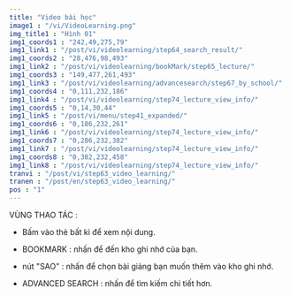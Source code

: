 ```yaml
---
title: "Video bài học"
image1 : "/vi/VideoLearning.png"
img_title1 : "Hình 01"
img1_coords1 : "242,49,275,79"
img1_link1 : "/post/vi/videolearning/step64_search_result/"
img1_coords2 : "28,476,98,493"
img1_link2 : "/post/vi/videolearning/bookMark/step65_lecture/"
img1_coords3 : "149,477,261,493"
img1_link3 : "/post/vi/videolearning/advancesearch/step67_by_school/"
img1_coords4 : "0,111,232,186"
img1_link4 : "/post/vi/videolearning/step74_lecture_view_info/"
img1_coords5 : "0,14,30,44"
img1_link5 : "/post/vi/menu/step41_expanded/"
img1_coords6 : "0,186,232,261"
img1_link6 : "/post/vi/videolearning/step74_lecture_view_info/"
img1_coords7 : "0,286,232,382"
img1_link7 : "/post/vi/videolearning/step74_lecture_view_info/"
img1_coords8 : "0,382,232,458"
img1_link8 : "/post/vi/videolearning/step74_lecture_view_info/"
tranvi : "/post/vi/step63_video_learning/"
tranen : "/post/en/step63_video_learning/"
pos : "1"
---
```

VÙNG THAO TÁC :

- Bấm vào thẻ bất kì để xem nội dung.

- BOOKMARK : nhấn để đến kho ghi nhớ của bạn.  

- nút "SAO" : nhấn để chọn bài giảng bạn muốn thêm vào kho ghi nhớ.

- ADVANCED SEARCH : nhấn để tìm kiếm chi tiết hơn.